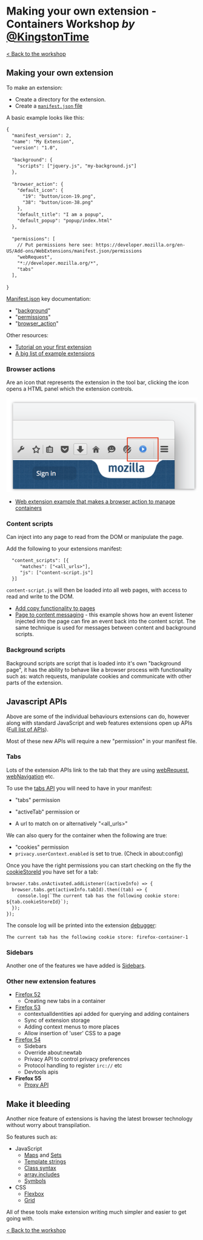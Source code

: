 # Making your own extension - Containers Workshop *by* [@KingstonTime](https://twitter.com/KingstonTime)

[< Back to the workshop](README.md)

## Making your own extension

To make an extension:

- Create a directory for the extension.
- Create a [`manifest.json` file](https://developer.mozilla.org/en-US/Add-ons/WebExtensions/manifest.json)

A basic example looks like this:

```
{
  "manifest_version": 2,
  "name": "My Extension",
  "version": "1.0",

  "background": {
    "scripts": ["jquery.js", "my-background.js"]
  },

  "browser_action": {
    "default_icon": {
      "19": "button/icon-19.png",
      "38": "button/icon-38.png"
    },
    "default_title": "I am a popup",
    "default_popup": "popup/index.html"
  },

  "permissions": [
    // Put permissions here see: https://developer.mozilla.org/en-US/Add-ons/WebExtensions/manifest.json/permissions
    "webRequest",
    "*://developer.mozilla.org/*",
    "tabs"
  ],

}
```

[Manifest.json](https://developer.mozilla.org/en-US/Add-ons/WebExtensions/manifest.json) key documentation:
- "[background](https://developer.mozilla.org/en-US/Add-ons/WebExtensions/manifest.json/background)"
- "[permissions](https://developer.mozilla.org/en-US/Add-ons/WebExtensions/manifest.json/permissions)"
- "[browser_action](https://developer.mozilla.org/en-US/Add-ons/WebExtensions/manifest.json/browser_action)"

Other resources:

- [Tutorial on your first extension](https://developer.mozilla.org/en-US/Add-ons/WebExtensions/Your_first_WebExtension)
- [A big list of example extensions](https://developer.mozilla.org/en-US/Add-ons/WebExtensions/Examples)

### Browser actions

Are an icon that represents the extension in the tool bar, clicking the icon opens a HTML panel which the extension controls.

![](images/extensions/browser-action.png)

- [Web extension example that makes a browser action to manage containers](https://github.com/mdn/webextensions-examples/tree/master/contextual-identities)

### Content scripts

Can inject into any page to read from the DOM or manipulate the page.

Add the following to your extensions manifest:
```
  "content_scripts": [{
     "matches": ["<all_urls>"],
     "js": ["content-script.js"]
  }]
```

`content-script.js` will then be loaded into all web pages, with access to read and write to the DOM.

- [Add copy functionality to pages](https://github.com/mdn/webextensions-examples/tree/master/selection-to-clipboard)
- [Page to content messaging](https://github.com/mdn/webextensions-examples/tree/master/page-to-extension-messaging) - this example shows how an event listener injected into the page can fire an event back into the content script. The same technique is used for messages between content and background scripts.


### Background scripts

Background scripts are script that is loaded into it's own "background page", it has the ability to behave like a browser process with functionality such as: watch requests, manipulate cookies and communicate with other parts of the extension.

## Javascript APIs

Above are some of the individual behaviours extensions can do, however along with standard JavaScript and web features extensions open up APIs ([Full list of APIs](https://developer.mozilla.org/en-US/Add-ons/WebExtensions/API)).

Most of these new APIs will require a new "permission" in your manifest file.

### Tabs

Lots of the extension APIs link to the tab that they are using [webRequest](https://developer.mozilla.org/en-US/Add-ons/WebExtensions/API/webRequest), [webNavigation](https://developer.mozilla.org/en-US/Add-ons/WebExtensions/API/webNavigation) etc.

To use the [tabs API](https://developer.mozilla.org/en-US/Add-ons/WebExtensions/API/tabs) you will need to have in your manifest:
- "tabs" permission

- "activeTab" permission
or
- A url to match on or alternatively "&lt;all_urls&gt;"

We can also query for the container when the following are true:
- "cookies" permission
- `privacy.userContext.enabled` is set to true. (Check in about:config)

Once you have the right permissions you can start checking on the fly the [cookieStoreId](glossary.md#cookie-store-id) you have set for a tab:
```
browser.tabs.onActivated.addListener((activeInfo) => {
  browser.tabs.get(activeInfo.tabId).then((tab) => {
    console.log(`The current tab has the following cookie store: ${tab.cookieStoreId}`);
  });
});
```

The console log will be printed into the extension [debugger](debugger.md):
```
The current tab has the following cookie store: firefox-container-1
```

### Sidebars

Another one of the features we have added is [Sidebars](https://developer.mozilla.org/en-US/Add-ons/WebExtensions/Sidebars).

### Other new extension features

- [Firefox 52](https://blog.mozilla.org/addons/2016/11/18/webextensions-in-firefox-52/)
  - Creating new tabs in a container
- [Firefox 53](https://blog.mozilla.org/addons/2017/01/25/webextensions-in-firefox-53/)
  - contextualIdentities api added for querying and adding containers
  - Sync of extension storage
  - Adding context menus to more places
  - Allow insertion of 'user' CSS to a page
- [Firefox 54](https://blog.mozilla.org/addons/2017/03/13/webextensions-firefox-54/)
  - Sidebars
  - Override about:newtab
  - Privacy API to control privacy preferences
  - Protocol handling to register `irc://` etc
  - Devtools apis
- **Firefox 55**
  - [Proxy API](https://github.com/mdn/webextensions-examples/pull/205/commits/5a4deba814e521ded08970d10f4023fff5e4daa1)

## Make it bleeding

Another nice feature of extensions is having the latest browser technology without worry about transpilation.

So features such as:
- JavaScript
  - [Maps](https://developer.mozilla.org/en-US/docs/Web/JavaScript/Reference/Global_Objects/Map) and [Sets](https://developer.mozilla.org/en-US/docs/Web/JavaScript/Reference/Global_Objects/Set)
  - [Template strings](https://developer.mozilla.org/en-US/docs/Web/JavaScript/Reference/Template_literals)
  - [Class syntax](https://developer.mozilla.org/en-US/docs/Web/JavaScript/Reference/Statements/class)
  - [array.includes](https://developer.mozilla.org/en-US/docs/Web/JavaScript/Reference/Global_Objects/Array/includes)
  - [Symbols](https://developer.mozilla.org/en-US/docs/Web/JavaScript/Reference/Global_Objects/Symbol)
- CSS
  - [Flexbox](https://developer.mozilla.org/en-US/docs/Learn/CSS/CSS_layout/Flexbox)
  - [Grid](https://developer.mozilla.org/en-US/docs/Web/CSS/CSS_Grid_Layout)

All of these tools make extension writing much simpler and easier to get going with.

[< Back to the workshop](README.md)
